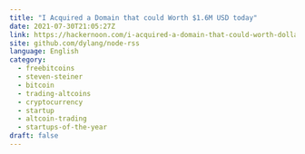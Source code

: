 ```yaml
---
title: "I Acquired a Domain that could Worth $1.6M USD today"
date: 2021-07-30T21:05:27Z
link: https://hackernoon.com/i-acquired-a-domain-that-could-worth-dollar16m-usd-today-978435sr?source=rss&utm_medium=RSS&utm_source=news.12bit.vn
site: github.com/dylang/node-rss
language: English
category:
  - freebitcoins
  - steven-steiner
  - bitcoin
  - trading-altcoins
  - cryptocurrency
  - startup
  - altcoin-trading
  - startups-of-the-year
draft: false
---
```

